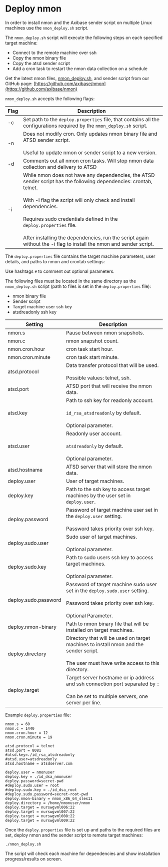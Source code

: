 # Deploy nmon

In order to install nmon and the Axibase sender script on multiple Linux machines use the `nmon_deploy.sh` script.

The `nmon_deploy.sh` script will execute the following steps on each specified target machine:


- Connect to the remote machine over ssh
- Copy the nmon binary file
- Copy the atsd sender script
- Add a cron task to restart the nmon data collection on a schedule


Get the latest nmon files, [nmon_deploy.sh](resources/nmon_deploy.sh), and sender script from our GitHub page: [https://github.com/axibase/nmon](https://github.com/axibase/nmon)

`nmon_deploy.sh` accepts the following flags:

| Flag | Description | 
| --- | --- | 
|  -c  |  Set path to the `deploy.properties` file, that contains all the configurations required by the `nmon_deploy.sh` script.  | 
|  -n  |  Does not modify cron. Only updates nmon binary file and ATSD sender script.<br><br>Useful to update nmon or sender script to a new version.  | 
|  -d  |  Comments out all nmon cron tasks. Will stop nmon data collection and delivery to ATSD  | 
|  -i  |  While nmon does not have any dependencies, the ATSD sender script has the following dependencies: crontab, telnet.<br><br>With -i flag the script will only check and install dependencies.<br><br>Requires sudo credentials defined in the `deploy.properties` file.<br><br>After installing the dependencies, run the script again without the -i flag to install the nmon and sender script.  | 


The `deploy.properties` file contains the target machine parameters, user details, and paths to nmon and crontab settings:

Use hashtags `#` to comment out optional parameters.

The following files must be located in the same directory as the `nmon_deploy.sh` script (path to files is set in the `deploy.properties` file):


- nmon binary file
- Sender script
- Target machine user ssh key
- atsdreadonly ssh key


| Setting | Description | 
| --- | --- | 
|  nmon.s  |  Pause between nmon snapshots.  | 
|  nmon.c  |  nmon snapshot count.  | 
|  nmon.cron.hour  |  cron task start hour.  | 
|  nmon.cron.minute  |  cron task start minute.  | 
|  atsd.protocol  |  Data transfer protocol that will be used.<br><br>Possible values: telnet, ssh.  | 
|  atsd.port  |  ATSD port that will receive the nmon data.  | 
|  atsd.key  |  Path to ssh key for readonly account.<br><br>`id_rsa_atsdreadonly` by default.<br><br>Optional parameter.  | 
|  atsd.user  |  Readonly user account.<br><br>`atsdreadonly` by default.<br><br>Optional parameter.  | 
|  atsd.hostname  |  ATSD server that will store the nmon data.  | 
|  deploy.user  |  User of target machines.  | 
|  deploy.key  |  Path to the ssh key to access target machines by the user set in `deploy.user`.  | 
|  deploy.password  |  Password of target machine user set in the `deploy.user` setting.<br><br>Password takes priority over ssh key.  | 
|  deploy.sudo.user  |  Sudo user of target machines.<br><br>Optional parameter.  | 
|  deploy.sudo.key  |  Path to sudo users ssh key to access target machines.<br><br>Optional parameter.  | 
|  deploy.sudo.password  |  Password of target machine sudo user set in the `deploy.sudo.user` setting.<br><br>Password takes priority over ssh key.<br><br>Optional Parameter.  | 
|  deploy.nmon-binary  |  Path to nmon binary file that will be installed on target machines.  | 
|  deploy.directory  |  Directory that will be used on target machines to install nmon and the sender script.<br><br>The user must have write access to this directory.  | 
|  deploy.target  |  Target server hostname or ip address and ssh connection port separated by `:`<br><br>Can be set to multiple servers, one server per line.  | 


Example `deploy.properties` file:

```
nmon.s = 60
nmon.c = 1440
nmon.cron.hour = 12
nmon.cron.minute = 19
 
atsd.protocol = telnet
atsd.port = 8081
#atsd.key=./id_rsa_atsdreadonly
#atsd.user=atsdreadonly
atsd.hostname = atsdserver.com
 
deploy.user = nmonuser
deploy.key = ./id_dsa_nmonuser
deploy.password=secret-pwd
#deploy.sudo.user = root
#deploy.sudo.key = ./id_dsa_root
#deploy.sudo.password=secret-root-pwd
deploy.nmon-binary = nmon_x86_64_sles11
deploy.directory = /home/nmonuser/nmon
deploy.target = nurswgvml006:22
deploy.target = nurswgvml007:22
deploy.target = nurswgvml008:22
deploy.target = nurswgvml009:22
```

Once the `deploy.properties` file is set up and paths to the required files are set, deploy nmon and the sender script to remote target machines:

```
./nmon_deploy.sh
```

The script will check each machine for dependencies and show installation progress/results on screen.
